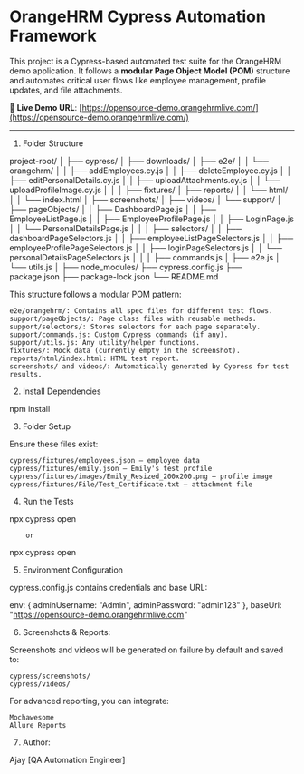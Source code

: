 # OrangeHRM Cypress Automation Framework

This project is a Cypress-based automated test suite for the OrangeHRM demo application. It follows a **modular Page Object Model (POM)** structure and automates critical user flows like employee management, profile updates, and file attachments.

🔗 **Live Demo URL**: [https://opensource-demo.orangehrmlive.com/](https://opensource-demo.orangehrmlive.com/)

---

1. Folder Structure

project-root/
│
├── cypress/
│   ├── downloads/
│   ├── e2e/
│   │   └── orangehrm/
│   │       ├── addEmployees.cy.js
│   │       ├── deleteEmployee.cy.js
│   │       ├── editPersonalDetails.cy.js
│   │       ├── uploadAttachments.cy.js
│   │       └── uploadProfileImage.cy.js
│   │
│   ├── fixtures/
│   ├── reports/
│   │   └── html/
│   │       └── index.html
│   ├── screenshots/
│   ├── videos/
│   └── support/
│       ├── pageObjects/
│       │   ├── DashboardPage.js
│       │   ├── EmployeeListPage.js
│       │   ├── EmployeeProfilePage.js
│       │   ├── LoginPage.js
│       │   └── PersonalDetailsPage.js
│       │
│       ├── selectors/
│       │   ├── dashboardPageSelectors.js
│       │   ├── employeeListPageSelectors.js
│       │   ├── employeeProfilePageSelectors.js
│       │   ├── loginPageSelectors.js
│       │   └── personalDetailsPageSelectors.js
│       │
│       ├── commands.js
│       ├── e2e.js
│       └── utils.js
│
├── node_modules/
├── cypress.config.js
├── package.json
├── package-lock.json
└── README.md

This structure follows a modular POM pattern:

    e2e/orangehrm/: Contains all spec files for different test flows.
    support/pageObjects/: Page class files with reusable methods.
    support/selectors/: Stores selectors for each page separately.
    support/commands.js: Custom Cypress commands (if any).
    support/utils.js: Any utility/helper functions.
    fixtures/: Mock data (currently empty in the screenshot).
    reports/html/index.html: HTML test report.
    screenshots/ and videos/: Automatically generated by Cypress for test results.

2. Install Dependencies

npm install

3. Folder Setup

Ensure these files exist:

    cypress/fixtures/employees.json — employee data
    cypress/fixtures/emily.json — Emily's test profile
    cypress/fixtures/images/Emily_Resized_200x200.png — profile image
    cypress/fixtures/File/Test_Certificate.txt — attachment file

4. Run the Tests

npx cypress open

        or

npx cypress open

5. Environment Configuration

cypress.config.js contains credentials and base URL:

env: {
  adminUsername: "Admin",
  adminPassword: "admin123"
},
baseUrl: "https://opensource-demo.orangehrmlive.com"

6. Screenshots & Reports:

Screenshots and videos will be generated on failure by default and saved to:

    cypress/screenshots/
    cypress/videos/

For advanced reporting, you can integrate:

    Mochawesome
    Allure Reports

7. Author:

Ajay [QA Automation Engineer]



